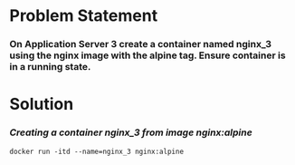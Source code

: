 # Problem Statement

### On Application Server 3 create a container named nginx_3 using the nginx image with the alpine tag. Ensure container is in a running state.

# Solution

### *Creating a container nginx_3 from image nginx:alpine*
```shell
docker run -itd --name=nginx_3 nginx:alpine
```